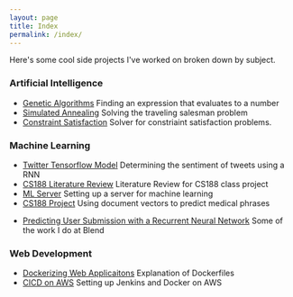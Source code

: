 ```yaml
---
layout: page
title: Index 
permalink: /index/
---
```


Here's some cool side projects I've worked on broken down by subject.

### Artificial Intelligence 
+ [Genetic Algorithms](\Genetic-Algorithm) Finding an expression that evaluates to a number
+ [Simulated Annealing](\Simulated-Annealing) Solving the traveling salesman problem
+ [Constraint Satisfaction](\Constraint-Satisfaction-Solver) Solver for constriaint satisfaction problems.

### Machine Learning
* [Twitter Tensorflow Model](\State-of-UCLA) Determining the sentiment of tweets using a RNN
* [CS188 Literature Review](\CS188-Literature-Review) Literature Review for CS188 class project
* [ML Server](\ML-Server) Setting up a server for machine learning
* [CS188 Project](\CS188-Project) Using document vectors to predict medical phrases
+ [Predicting User Submission with a Recurrent Neural Network](https://blend.com/predicting-submission/) Some of the work I do at Blend

### Web Development
* [Dockerizing Web Applicaitons](\Dockerizing-Web-Applications) Explanation of Dockerfiles
* [CICD on AWS](\CICD-on-AWS) Setting up Jenkins and Docker on AWS
